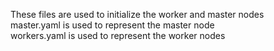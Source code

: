 These files are used to initialize the worker and master nodes <br />
master.yaml is used to represent the master node <br />
workers.yaml is used to represent the worker nodes <br />
